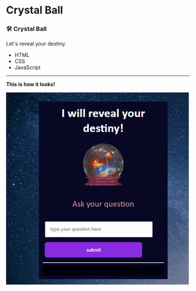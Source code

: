 # Crystal Ball

### :hammer_and_wrench: Crystal Ball
Let's reveal your destiny.

- HTML
- CSS
- JavaScript

------
**This is how it looks!**

![gif](./crystalb.gif)